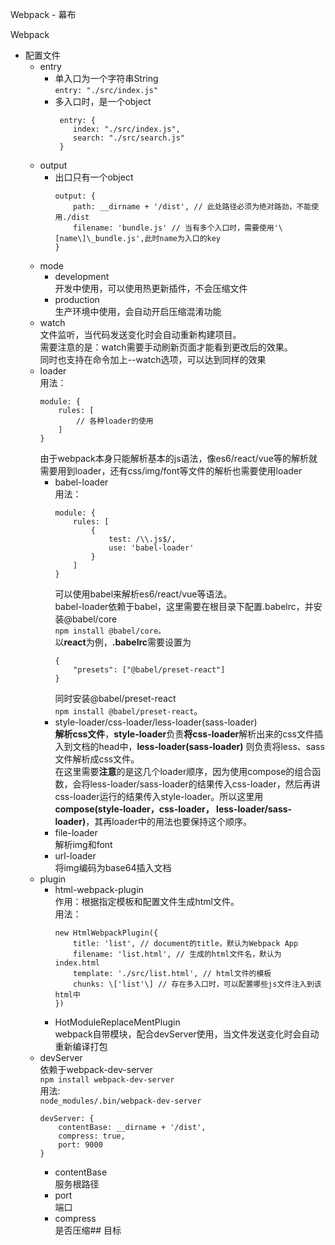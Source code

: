 Webpack - 幕布    

Webpack

*   配置文件
    *   entry
        *   单入口为一个字符串String  
            `entry: "./src/index.js"`
        *   多入口时，是一个object  
            ```
             entry: {
                index: "./src/index.js",
                search: "./src/search.js"
             }
            ```
    *   output
        *   出口只有一个object  
            ```
            output: {
                path: __dirname + '/dist', // 此处路径必须为绝对路劲，不能使用./dist
                filename: 'bundle.js' // 当有多个入口时，需要使用'\[name\]\_bundle.js',此时name为入口的key
            }
            ```
    *   mode
        *   development  
            开发中使用，可以使用热更新插件，不会压缩文件
        *   production  
            生产环境中使用，会自动开启压缩混淆功能
    *   watch  
        文件监听，当代码发送变化时会自动重新构建项目。  
        需要注意的是：watch需要手动刷新页面才能看到更改后的效果。  
        同时也支持在命令加上--watch选项，可以达到同样的效果​
    *   loader  
        用法： 
        ```
        module: {
            rules: [
                // 各种loader的使用
            ]
        }
        ```
        由于webpack本身只能解析基本的js语法，像es6/react/vue等的解析就需要用到loader，还有css/img/font等文件的解析也需要使用loader
        *   babel-loader  
            用法：
            ```
            module: {
                rules: [
                    {
                        test: /\\.js$/,
                        use: 'babel-loader'
                    }
                ]
            }
            ```
            可以使用babel来解析es6/react/vue等语法。  
            babel-loader依赖于babel，这里需要在根目录下配置.babelrc，并安装@babel/core  
            `npm install @babel/core。`  
            以**react**为例，**.babelrc**需要设置为
            ```
            {
                "presets": ["@babel/preset-react"]
            }
            ```
            同时安装@babel/preset-react  
            `npm install @babel/preset-react`。
        *   style-loader/css-loader/less-loader(sass-loader)  
            **解析css文件**，**style-loader**负责**将css-loader**解析出来的css文件插入到文档的head中，**less-loader(sass-loader)**  则负责将less、sass文件解析成css文件。  
             在这里需要**注意**的是这几个loader顺序，因为使用compose的组合函数，会将less-loader/sass-loader的结果传入css-loader，然后再讲css-loader运行的结果传入style-loader。所以这里用**compose(style-loader，css-loader， less-loader/sass-loader)**，其再loader中的用法也要保持这个顺序。
        *   file-loader  
            解析img和font
        *   url-loader  
            将img编码为base64插入文档
    *   plugin
        *   html-webpack-plugin  
            作用：根据指定模板和配置文件生成html文件。  
            用法：
            ```
            new HtmlWebpackPlugin({
                title: 'list', // document的title，默认为Webpack App 
                filename: 'list.html', // 生成的html文件名，默认为index.html 
                template: './src/list.html', // html文件的模板
                chunks: \['list'\] // 存在多入口时，可以配置哪些js文件注入到该html中
            })
            ```
        *   HotModuleReplaceMentPlugin  
            webpack自带模块，配合devServer使用，当文件发送变化时会自动重新编译打包
    *   devServer  
        依赖于webpack-dev-server  
        `npm install webpack-dev-server`  
        用法:  
        `node_modules/.bin/webpack-dev-server`
        ```
        devServer: {
		    contentBase: __dirname + '/dist',
		    compress: true,
		    port: 9000
	    }
        ```
        *   contentBase  
            服务根路径
        *   port  
            端口
        *   compress  
            是否压缩## 目标
